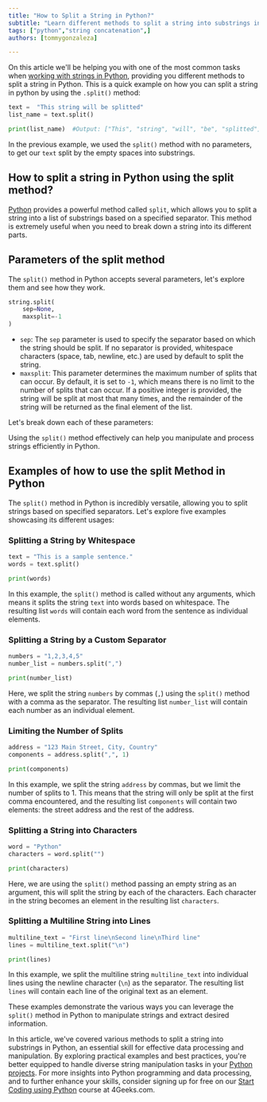 ```yaml
---
title: "How to Split a String in Python?"
subtitle: "Learn different methods to split a string into substrings in Python. Explore practical examples and best practices for effective string manipulation."
tags: ["python","string concatenation",]
authors: [tommygonzaleza]

---
```


On this article we'll be helping you with one of the most common tasks when [working with strings in Python](https://4geeks.com/lesson/working-with-strings-in-python), providing you different methods to split a string in Python. This is a quick example on how you can split a string in python by using the `.split()` method:

```py runable=true
text =  "This string will be splitted"
list_name = text.split()

print(list_name)  #Output: ["This", "string", "will", "be", "splitted"]
```

In the previous example, we used the `split()` method with no parameters, to get our `text` split by the empty spaces into substrings.

## How to split a string in Python using the split method?

[Python](https://4geeks.com/lesson/what-is-python-used-for) provides a powerful method called `split`, which allows you to split a string into a list of substrings based on a specified separator. This method is extremely useful when you need to break down a string into its different parts.

## Parameters of the split method

The `split()` method in Python accepts several parameters, let's explore them and see how they work.

```python
string.split(
    sep=None, 
    maxsplit=-1
)
```

- `sep`: The `sep` parameter is used to specify the separator based on which the string should be split. If no separator is provided, whitespace characters (space, tab, newline, etc.) are used by default to split the string.
- `maxsplit`: This parameter determines the maximum number of splits that can occur. By default, it is set to `-1`, which means there is no limit to the number of splits that can occur. If a positive integer is provided, the string will be split at most that many times, and the remainder of the string will be returned as the final element of the list.

Let's break down each of these parameters:

Using the `split()` method effectively can help you manipulate and process strings efficiently in Python.

## Examples of how to use the split Method in Python

The `split()` method in Python is incredibly versatile, allowing you to split strings based on specified separators. Let's explore five examples showcasing its different usages:

### Splitting a String by Whitespace

```python runable=true
text = "This is a sample sentence."
words = text.split()

print(words)
```

In this example, the `split()` method is called without any arguments, which means it splits the string `text` into words based on whitespace. The resulting list `words` will contain each word from the sentence as individual elements.

### Splitting a String by a Custom Separator

```python runable=true
numbers = "1,2,3,4,5"
number_list = numbers.split(",")

print(number_list)
```

Here, we split the string `numbers` by commas (`,`) using the `split()` method with a comma as the separator. The resulting list `number_list` will contain each number as an individual element.

### Limiting the Number of Splits

```python runable=true
address = "123 Main Street, City, Country"
components = address.split(",", 1)

print(components)
```

In this example, we split the string `address` by commas, but we limit the number of splits to 1. This means that the string will only be split at the first comma encountered, and the resulting list `components` will contain two elements: the street address and the rest of the address.

### Splitting a String into Characters

```python runable=true
word = "Python"
characters = word.split("")

print(characters)
```

Here, we are using the `split()` method passing an empty string as an argument, this will split the string by each of the characters. Each character in the string becomes an element in the resulting list `characters`.

### Splitting a Multiline String into Lines

```python runable=true
multiline_text = "First line\nSecond line\nThird line"
lines = multiline_text.split("\n")

print(lines)
```

In this example, we split the multiline string `multiline_text` into individual lines using the newline character (`\n`) as the separator. The resulting list `lines` will contain each line of the original text as an element.

These examples demonstrate the various ways you can leverage the `split()` method in Python to manipulate strings and extract desired information.

In this article, we've covered various methods to split a string into substrings in Python, an essential skill for effective data processing and manipulation. By exploring practical examples and best practices, you're better equipped to handle diverse string manipulation tasks in your [Python projects](https://4geeks.com/interactive-coding-tutorials?techs=python). For more insights into Python programming and data processing, and to further enhance your skills, consider signing up for free on our [Start Coding using Python](https://4geeks.com/lesson/learning-to-code-with-python) course at 4Geeks.com.
